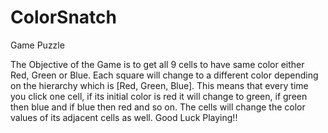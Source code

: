# ColorSnatch
Game Puzzle

The Objective of the Game is to get all 9 cells to have same color either Red, Green or Blue.
Each square will change to a different color depending on the hierarchy which is [Red, Green, Blue].
This means that every time you click one cell, if its initial color is red it will change to green, if green then blue and if blue then red and so on.
The cells will change the color values of its adjacent cells as well.
Good Luck Playing!!
